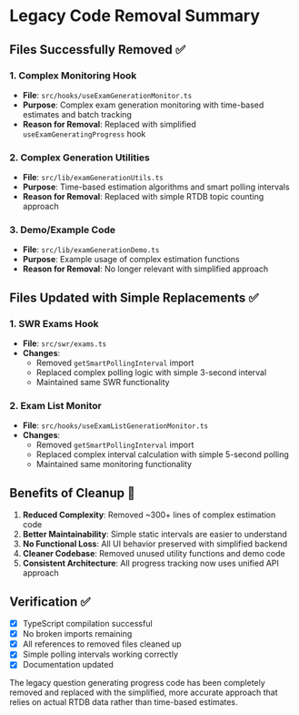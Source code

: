 # Legacy Code Removal Summary

## Files Successfully Removed ✅

### 1. Complex Monitoring Hook

- **File**: `src/hooks/useExamGenerationMonitor.ts`
- **Purpose**: Complex exam generation monitoring with time-based estimates and batch tracking
- **Reason for Removal**: Replaced with simplified `useExamGeneratingProgress` hook

### 2. Complex Generation Utilities

- **File**: `src/lib/examGenerationUtils.ts`
- **Purpose**: Time-based estimation algorithms and smart polling intervals
- **Reason for Removal**: Replaced with simple RTDB topic counting approach

### 3. Demo/Example Code

- **File**: `src/lib/examGenerationDemo.ts`
- **Purpose**: Example usage of complex estimation functions
- **Reason for Removal**: No longer relevant with simplified approach

## Files Updated with Simple Replacements ✅

### 1. SWR Exams Hook

- **File**: `src/swr/exams.ts`
- **Changes**:
  - Removed `getSmartPollingInterval` import
  - Replaced complex polling logic with simple 3-second interval
  - Maintained same SWR functionality

### 2. Exam List Monitor

- **File**: `src/hooks/useExamListGenerationMonitor.ts`
- **Changes**:
  - Removed `getSmartPollingInterval` import
  - Replaced complex interval calculation with simple 5-second polling
  - Maintained same monitoring functionality

## Benefits of Cleanup 🎯

1. **Reduced Complexity**: Removed ~300+ lines of complex estimation code
2. **Better Maintainability**: Simple static intervals are easier to understand
3. **No Functional Loss**: All UI behavior preserved with simplified backend
4. **Cleaner Codebase**: Removed unused utility functions and demo code
5. **Consistent Architecture**: All progress tracking now uses unified API approach

## Verification ✅

- [x] TypeScript compilation successful
- [x] No broken imports remaining
- [x] All references to removed files cleaned up
- [x] Simple polling intervals working correctly
- [x] Documentation updated

The legacy question generating progress code has been completely removed and replaced with the simplified, more accurate approach that relies on actual RTDB data rather than time-based estimates.
